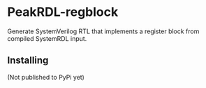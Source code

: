 # PeakRDL-regblock
Generate SystemVerilog RTL that implements a register block from compiled SystemRDL input.

## Installing
(Not published to PyPi yet)
